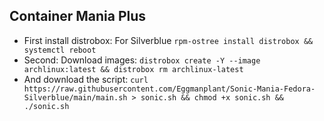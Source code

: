 ## Container Mania Plus
- First install distrobox: For Silverblue `rpm-ostree install distrobox && systemctl reboot`
- Second: Download images: `distrobox create -Y --image archlinux:latest && distrobox rm archlinux-latest`
- And download the script: `curl https://raw.githubusercontent.com/Eggmanplant/Sonic-Mania-Fedora-Silverblue/main/main.sh > sonic.sh && chmod +x sonic.sh && ./sonic.sh`
